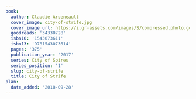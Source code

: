 ```yaml
---
book:
  author: Claudie Arseneault
  cover_image: city-of-strife.jpg
  cover_image_url: https://i.gr-assets.com/images/S/compressed.photo.goodreads.com/books/1487382334l/34330728._SX98_.jpg
  goodreads: '34330728'
  isbn10: '1543073611'
  isbn13: '9781543073614'
  pages: '375'
  publication_year: '2017'
  series: City of Spires
  series_position: '1'
  slug: city-of-strife
  title: City of Strife
plan:
  date_added: '2018-09-28'
---
```

